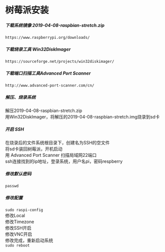 # 树莓派安装

##### 下载系统镜像 2019-04-08-raspbian-stretch.zip  
`https://www.raspberrypi.org/downloads/`
##### 下载烧录工具 Win32DiskImager
`https://sourceforge.net/projects/win32diskimager/`
##### 下载端口扫描工具Advanced Port Scanner
`http://www.advanced-port-scanner.com/cn/`
##### 解压、烧录系统
解压2019-04-08-raspbian-stretch.zip  
用Win32DiskImager，将解压的2019-04-08-raspbian-stretch.img烧录到sd卡  
##### 开启 SSH
在烧录后的文件系统根目录下，创建名为SSH的空文件  
将sd卡装回树莓派，开机启动  
用 Advanced Port Scanner 扫描局域网22端口  
ssh连接找到的ip地址，登录系统，用户名pi，密码respberry
##### 修改默认密码
`passwd`
##### 修改配置
`sudo raspi-config`  
修改Local  
修改Timezone  
修改SSH开启  
修改VNC开启  
修改完成，重新启动系统  
`sudo reboot`
